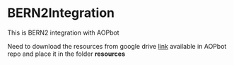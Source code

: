 # BERN2Integration

This is BERN2 integration with AOPbot

Need to download the resources from google drive [link](https://drive.google.com/file/d/147b3OhU4IdQi121ZBUSqO1XKdKoXE5DK/view) available in AOPbot repo and place it in the folder **resources**
